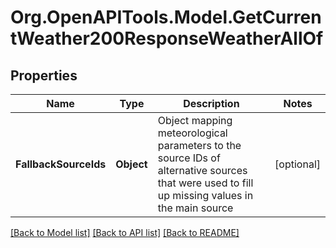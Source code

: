 
# Org.OpenAPITools.Model.GetCurrentWeather200ResponseWeatherAllOf

## Properties

Name | Type | Description | Notes
------------ | ------------- | ------------- | -------------
**FallbackSourceIds** | **Object** | Object mapping meteorological parameters to the source IDs of alternative sources that were used to fill up missing values in the main source | [optional] 

[[Back to Model list]](../README.md#documentation-for-models)
[[Back to API list]](../README.md#documentation-for-api-endpoints)
[[Back to README]](../README.md)


